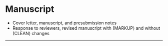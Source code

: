 # Manuscript
+ Cover letter, manuscript, and presubmission notes
+ Response to reviewers, revised manuscript with (MARKUP) and without (CLEAN) changes

___
